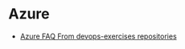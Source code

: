 # Azure

- [Azure FAQ From devops-exercises repositories](https://github.com/bregman-arie/devops-exercises#azure)
